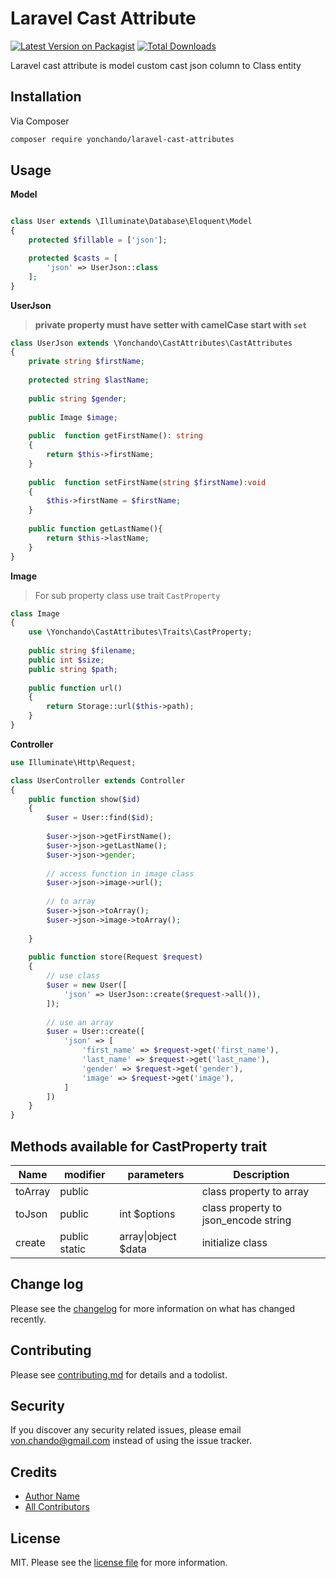 # Laravel Cast Attribute

[![Latest Version on Packagist][ico-version]][link-packagist]
[![Total Downloads][ico-downloads]][link-downloads]

Laravel cast attribute is model custom cast json column to Class entity 

## Installation

Via Composer

```bash
composer require yonchando/laravel-cast-attributes
```

## Usage

**Model**

```php

class User extends \Illuminate\Database\Eloquent\Model
{
    protected $fillable = ['json'];

    protected $casts = [
        'json' => UserJson::class
    ];
}
```

**UserJson**
> **private property must have setter with camelCase start with `set`**

```php
class UserJson extends \Yonchando\CastAttributes\CastAttributes
{
    private string $firstName;
    
    protected string $lastName;
    
    public string $gender;
    
    public Image $image;
    
    public  function getFirstName(): string
    {
        return $this->firstName;
    }
    
    public  function setFirstName(string $firstName):void 
    {
        $this->firstName = $firstName;
    }
    
    public function getLastName(){
        return $this->lastName;
    }
}
```

**Image**
> For sub property class use trait  `CastProperty`

```php
class Image
{
    use \Yonchando\CastAttributes\Traits\CastProperty;
    
    public string $filename;
    public int $size;
    public string $path;
    
    public function url()
    {
        return Storage::url($this->path);
    }
}
```

**Controller**

```php
use Illuminate\Http\Request;

class UserController extends Controller
{
    public function show($id)
    {
        $user = User::find($id);
        
        $user->json->getFirstName();
        $user->json->getLastName();
        $user->json->gender;
        
        // access function in image class
        $user->json->image->url();
        
        // to array
        $user->json->toArray();
        $user->json->image->toArray();
        
    }
    
    public function store(Request $request)
    {
        // use class
        $user = new User([
            'json' => UserJson::create($request->all()),
        ]);
        
        // use an array
        $user = User::create([
            'json' => [
                'first_name' => $request->get('first_name'),        
                'last_name' => $request->get('last_name'),
                'gender' => $request->get('gender'),
                'image' => $request->get('image'),
            ]
        ])
    }
}
```

## Methods available for CastProperty trait

| Name    | modifier      | parameters          | Description                          |
|---------|---------------|---------------------|--------------------------------------|
| toArray | public        |                     | class property to array              |
| toJson  | public        | int $options        | class property to json_encode string |
| create  | public static | array\|object $data | initialize class                     |

## Change log

Please see the [changelog](changelog.md) for more information on what has changed recently.

## Contributing

Please see [contributing.md](contributing.md) for details and a todolist.

## Security

If you discover any security related issues, please email von.chando@gmail.com instead of using the issue tracker.

## Credits

- [Author Name][link-author]
- [All Contributors][link-contributors]

## License

MIT. Please see the [license file](license.md) for more information.

[ico-version]: https://img.shields.io/packagist/v/yonchando/laravel-cast-attributes.svg?style=flat-square

[ico-downloads]: https://img.shields.io/packagist/dt/yonchando/laravel-cast-attributes.svg?style=flat-square

[link-packagist]: https://packagist.org/packages/yonchando/laravel-cast-attributes

[link-downloads]: https://packagist.org/packages/yonchando/laravel-cast-attributes

[link-author]: https://github.com/yonchando

[link-contributors]: ../../contributors
